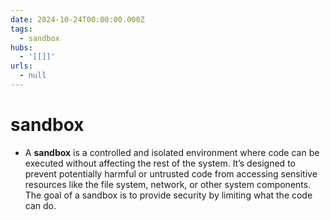 ```yaml
---
date: 2024-10-24T00:00:00.000Z
tags:
  - sandbox
hubs:
  - '[[]]'
urls:
  - null
---
```

# sandbox

- A **sandbox** is a controlled and isolated environment where code can be executed without affecting the rest of the system.
  It’s designed to prevent potentially harmful or untrusted code from accessing sensitive resources like the file system, network,
  or other system components. The goal of a sandbox is to provide security by limiting what the code can do.
